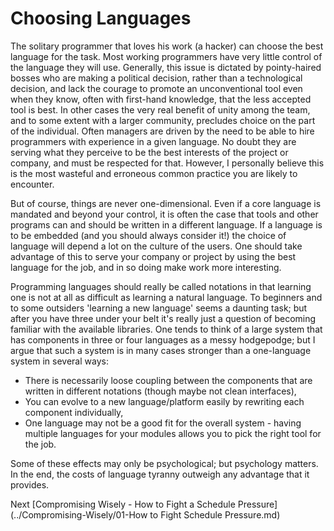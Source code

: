 # Choosing Languages

The solitary programmer that loves his work (a hacker) can choose the best language for the task. Most working programmers have very little control of the language they will use. Generally, this issue is dictated by pointy-haired bosses who are making a political decision, rather than a technological decision, and lack the courage to promote an unconventional tool even when they know, often with first-hand knowledge, that the less accepted tool is best. In other cases the very real benefit of unity among the team, and to some extent with a larger community, precludes choice on the part of the individual. Often managers are driven by the need to be able to hire programmers with experience in a given language. No doubt they are serving what they perceive to be the best interests of the project or company, and must be respected for that. However, I personally believe this is the most wasteful and erroneous common practice you are likely to encounter.

But of course, things are never one-dimensional. Even if a core language is mandated and beyond your control, it is often the case that tools and other programs can and should be written in a different language. If a language is to be embedded (and you should always consider it!) the choice of language will depend a lot on the culture of the users. One should take advantage of this to serve your company or project by using the best language for the job, and in so doing make work more interesting.

Programming languages should really be called notations in that learning one is not at all as difficult as learning a natural language. To beginners and to some outsiders 'learning a new language' seems a daunting task; but after you have three under your belt it's really just a question of becoming familiar with the available libraries. One tends to think of a large system that has components in three or four languages as a messy hodgepodge; but I argue that such a system is in many cases stronger than a one-language system in several ways:

- There is necessarily loose coupling between the components that are written in different notations (though maybe not clean interfaces),
- You can evolve to a new language/platform easily by rewriting each component individually,
- One language may not be a good fit for the overall system - having multiple languages for your modules allows you to pick the right tool for the job.

Some of these effects may only be psychological; but psychology matters. In the end, the costs of language tyranny outweigh any advantage that it provides.

Next [Compromising Wisely - How to Fight a Schedule Pressure](../Compromising-Wisely/01-How to Fight Schedule Pressure.md)
